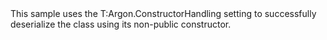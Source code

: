 <?xml version="1.0" encoding="utf-8"?>
<topic id="DeserializeConstructorHandling" revisionNumber="1">
  <developerConceptualDocument xmlns="http://ddue.schemas.microsoft.com/authoring/2003/5" xmlns:xlink="http://www.w3.org/1999/xlink">
    <introduction>
      <para>This sample uses the <codeEntityReference>T:Argon.ConstructorHandling</codeEntityReference> setting to
      successfully deserialize the class using its non-public constructor.</para>
    </introduction>
    <section>
      <title>Sample</title>
      <content>
        <code lang="cs" source="..\Src\Tests\Documentation\Samples\Serializer\DeserializeConstructorHandling.cs" region="Types" title="Types" />
        <code lang="cs" source="..\Src\Tests\Documentation\Samples\Serializer\DeserializeConstructorHandling.cs" region="Usage" title="Usage" />
      </content>
    </section>
  </developerConceptualDocument>
</topic>
